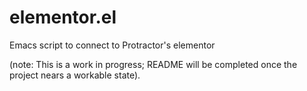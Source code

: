 # elementor.el
Emacs script to connect to Protractor's elementor

(note: This is a work in progress; README will be completed once the project nears a workable state).
